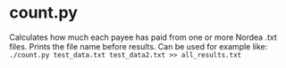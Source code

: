 # count.py
Calculates how much each payee has paid from one or more Nordea .txt files.
Prints the file name before results.
Can be used for example like:
`./count.py test_data.txt test_data2.txt >> all_results.txt`
